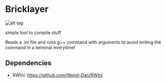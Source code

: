 # Bricklayer

![alt tag](https://raw.githubusercontent.com/Weird-Dan/Bricklayer/master/bricklayer-icon.ico)

simple tool to compile stuff

Reads a .ini file and runs g++ command with arguments to avoid writing the command in a terminal everytime!

## Dependencies
*  RWIni: https://github.com/Weird-Dan/RWIni
